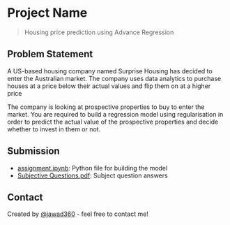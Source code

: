 # Project Name
> Housing price prediction using Advance Regression


## Problem Statement
A US-based housing company named Surprise Housing has decided to enter the Australian market. The company uses data analytics to purchase houses at a price below their actual values and flip them on at a higher price

The company is looking at prospective properties to buy to enter the market. You are required to build a regression model using regularisation in order to predict the actual value of the prospective properties and decide whether to invest in them or not.

## Submission
- [assignment.ipynb](https://github.com/jawad360/epgp-course-assignment-advance-regression/blob/main/assignment.ipynb): Python file for building the model
- [Subjective Questions.pdf](https://github.com/jawad360/epgp-course-assignment-advance-regression/blob/main/Subjective%20Questions.pdf): Subject question answers

## Contact
Created by [@jawad360](https://github.com/jawad360) - feel free to contact me!